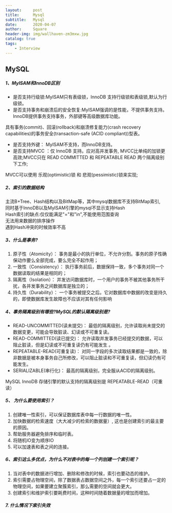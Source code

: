 ```yaml
---
layout:     post
title:      Mysql
subtitle:   Mysql
date:       2020-04-07
author:     Square
header-img: img/wallhaven-zm3mxw.jpg
catalog: true
tags:
    - Interview
---
```


## MySQL    
##### 1、MyISAM和InnoDB区别    
- 是否支持行级锁:MyISAM只有表级锁，InnoDB 支持行级锁和表级锁,默认为行级锁。  
- 是否支持事务和崩溃后的安全恢复:MyISAM强调的是性能，不提供事务支持。InnoDB提供事务支持事务，外部键等高级数据库功能。   

具有事务(commit)、回滚(rollback)和崩溃修复能力(crash recovery capabilities)的事务安全(transaction-safe (ACID compliant))型表。  

- 是否支持外键： MyISAM不支持，而InnoDB支持。  
- 是否支持MVCC ：仅 InnoDB 支持。应对高并发事务, MVCC比单纯的加锁更高效;MVCC只在 READ COMMITTED 和 REPEATABLE READ 两个隔离级别下工作;

MVCC可以使用 乐观(optimistic)锁 和 悲观(pessimistic)锁来实现;

##### 2、索引的数据结构
主流B+Tree、Hash结构以及BitMap等，其中mysql数据库不支持BitMap索引,  
同时基于InnoDB以及MyISAM引擎的mysql不显示支持Hash  
Hash索引的缺点:仅仅能满足"="和"in",不能使用范围查询  
无法用来数据的排序操作   
遇到Hash冲突的时候效率不高   

##### 3、什么是事务?
1. 原子性（Atomicity）： 事务是最小的执行单位，不允许分割。事务的原子性确保动作要么全部完成，要么完全不起作用；
2. 一致性（Consistency）： 执行事务前后，数据保持一致，多个事务对同一个数据读取的结果是相同的；
3. 隔离性（Isolation）： 并发访问数据库时，一个用户的事务不被其他事务所干扰，各并发事务之间数据库是独立的；
4. 持久性（Durability）： 一个事务被提交之后。它对数据库中数据的改变是持久的，即使数据库发生故障也不应该对其有任何影响

##### 4、事务隔离级别有哪些?MySQL的默认隔离级别是?  
- READ-UNCOMMITTED(读未提交)： 最低的隔离级别，允许读取尚未提交的数据变更，可能会导致脏读、幻读或不可重复读。  
- READ-COMMITTED(读已提交)： 允许读取并发事务已经提交的数据，可以阻止脏读，但是幻读或不可重复读仍有可能发生   。
- REPEATABLE-READ(可重复读)： 对同一字段的多次读取结果都是一致的，除非数据是被本身事务自己所修改，可以阻止脏读和不可重复读，但幻读仍有可能发生。   
- SERIALIZABLE(串行化)： 最高的隔离级别，完全服从ACID的隔离级别。

MySQL InnoDB 存储引擎的默认支持的隔离级别是 REPEATABLE-READ（可重读）  
##### 5、 为什么要使用索引？      
1. 创建唯一性索引，可以保证数据库表中每一行数据的唯一性。   
2. 加快数据的检索速度（大大减少的检索的数据量）, 这也是创建索引的最主要的原因。    
3. 帮助服务器避免排序和临时表。   
4. 将随机IO变为顺序IO   
5. 可以加速表和表之间的连接。     

##### 6、索引这么多优点，为什么不对表中的每一个列创建一个索引呢？  
1. 当对表中的数据进行增加、删除和修改的时候，索引也要动态的维护。  
2. 索引需要占物理空间，除了数据表占数据空间之外，每一个索引还要占一定的物理空间，如果要建立聚簇索引，那么需要的空间就会更大。   
3. 创建索引和维护索引要耗费时间，这种时间随着数据量的增加而增加。    

##### 7. 什么情况下索引失效
   